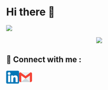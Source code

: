 
# Hi there 👋
<p align="left">
<img  src="https://readme-components.vercel.app/api?component=text&text=IM%20A%20FRONTEND%20DEVELOPER&fill=linear-gradient%28to%20top%2C%20%23a18cd1%200%25%2C%20%23fbc2eb%20100%25%29%3B">
</p>  

<p align="center">

 
<img src="https://readme-typing-svg.demolab.com/?lines=Frontend-developer%20and%20UI%20developer;Always%20learning%20new%20things&font=Fira%20Code&center=true&width=440&height=45&color=f75c7e&vCenter=true&pause=1000&size=22" />
</p>


## 🤝 Connect with me :

<a href = "https://www.linkedin.com/in/santhosh-s-35522a247/"><img align = "left" src = "https://github.com/randyrk/randyrk/blob/main/Github_icons/linkedin.png" width="35px" alt = "linkedin"/></a>
<a href = "mailto:santhoshvs893@gmail.com"><img align = "left" src = "https://github.com/randyrk/randyrk/blob/main/Github_icons/gmail.png" width="35px" alt = "gmail"/></a>







<!--
**randyrk/randyrk** is a ✨ _special_ ✨ repository because its `README.md` (this file) appears on your GitHub profile.

Here are some ideas to get you started:

- 🔭 I’m currently working on ...
- 🌱 I’m currently learning ...
- 👯 I’m looking to collaborate on ...
- 🤔 I’m looking for help with ...
- 💬 Ask me about ...
- 📫 How to reach me: ...
- 😄 Pronouns: ...
- ⚡ Fun fact: ...
-->
